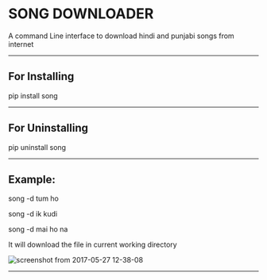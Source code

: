 # SONG DOWNLOADER #

A command Line interface to download hindi and punjabi songs from internet

-----------------------------------------------------
## For Installing ##

pip install song

----------------------------------------------------
## For Uninstalling ##

pip uninstall song

---------------------------------------------------
## Example: ##

song -d tum ho

song -d ik kudi

song -d mai ho na


It will download the file in current working directory

![screenshot from 2017-05-27 12-38-08](https://cloud.githubusercontent.com/assets/15183662/26519077/9b052be8-42d9-11e7-9816-197d3df7eaae.png)

----------------------------------------------------


